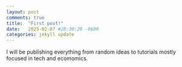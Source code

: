 ```yaml
---
layout: post
comments: true
title:  "First post!"
date:   2025-02-07 #20:30:20 -0600
categories: jekyll update
---
```

I will be publishing everything from random ideas to tutorials mostly focused in
tech and ecomomics.
